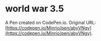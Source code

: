 # world war 3.5

A Pen created on CodePen.io. Original URL: [https://codepen.io/Minrio/pen/abyVNgv](https://codepen.io/Minrio/pen/abyVNgv).


